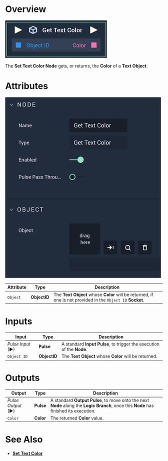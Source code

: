 # Overview

![The Get Text Color Node.](../../../.gitbook/assets/gettextcolor.png)

The **Set Text Color Node** gets, or returns, the **Color** of a **Text Object**.

# Attributes

![The Get Text Color Node Attributes.](../../../.gitbook/assets/gettextcolorattributes.png)

|Attribute|Type|Description|
|---|---|---|
|`Object`|**ObjectID**|The **Text** **Object** whose **Color** will be returned, if one is not provided in the `Object ID` **Socket**.|

# Inputs

|Input|Type|Description|
|---|---|---|
|*Pulse Input* (►)|**Pulse**|A standard **Input Pulse**, to trigger the execution of the **Node**.|
|`Object ID`|**ObjectID**|The **Text** **Object** whose **Color** will be returned.|

# Outputs

|Output|Type|Description|
|---|---|---|
|*Pulse Output* (►)|**Pulse**|A standard **Output Pulse**, to move onto the next **Node** along the **Logic Branch**, once this **Node** has finished its execution.|
|`Color`|**Color**|The returned **Color** value.|

# See Also

* [**Set Text Color**](set-text-color.md)


